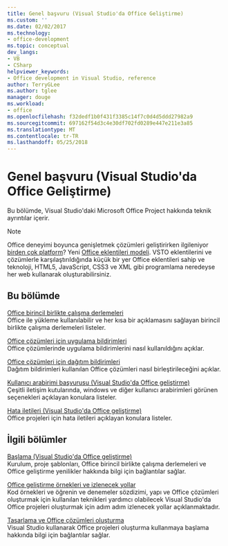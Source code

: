 ```yaml
---
title: Genel başvuru (Visual Studio'da Office Geliştirme)
ms.custom: ''
ms.date: 02/02/2017
ms.technology:
- office-development
ms.topic: conceptual
dev_langs:
- VB
- CSharp
helpviewer_keywords:
- Office development in Visual Studio, reference
author: TerryGLee
ms.author: tglee
manager: douge
ms.workload:
- office
ms.openlocfilehash: f32dedf1b0f431f3385c14f7c0d4d5ddd27982a9
ms.sourcegitcommit: 697162f54d3c4e30df702fd0289e447e211e3a85
ms.translationtype: MT
ms.contentlocale: tr-TR
ms.lasthandoff: 05/25/2018
---
```

# <a name="general-reference-office-development-in-visual-studio"></a>Genel başvuru (Visual Studio'da Office Geliştirme)
  Bu bölümde, Visual Studio'daki Microsoft Office Project hakkında teknik ayrıntılar içerir.  
  
> [!NOTE]  
>  Office deneyimi boyunca genişletmek çözümleri geliştirirken ilgileniyor [birden çok platform](https://dev.office.com/add-in-availability)? Yeni [Office eklentileri modeli](https://dev.office.com/docs/add-ins/overview/office-add-ins). VSTO eklentilerini ve çözümlerle karşılaştırıldığında küçük bir yer Office eklentileri sahip ve teknoloji, HTML5, JavaScript, CSS3 ve XML gibi programlama neredeyse her web kullanarak oluşturabilirsiniz.  
  
## <a name="in-this-section"></a>Bu bölümde  
 [Office birincil birlikte çalışma derlemeleri](../vsto/office-primary-interop-assemblies.md)  
 Office ile yükleme kullanılabilir ve her kısa bir açıklamasını sağlayan birincil birlikte çalışma derlemeleri listeler.  
  
 [Office çözümleri için uygulama bildirimleri](../vsto/application-manifests-for-office-solutions.md)  
 Office çözümlerinde uygulama bildirimlerini nasıl kullanıldığını açıklar.  
  
 [Office çözümleri için dağıtım bildirimleri](../vsto/deployment-manifests-for-office-solutions.md)  
 Dağıtım bildirimleri kullanılan Office çözümleri nasıl birleştirileceğini açıklar.  
  
 [Kullanıcı arabirimi başvurusu &#40;Visual Studio'da Office geliştirme&#41;](../vsto/user-interface-reference-office-development-in-visual-studio.md)  
 Çeşitli iletişim kutularında, windows ve diğer kullanıcı arabirimleri görünen seçenekleri açıklayan konulara listeler.  
  
 [Hata iletileri &#40;Visual Studio'da Office geliştirme&#41;](../vsto/error-messages-office-development-in-visual-studio.md)  
 Office projeleri için hata iletileri açıklayan konulara listeler.  
  
## <a name="related-sections"></a>İlgili bölümler  
 [Başlama &#40;Visual Studio'da Office geliştirme&#41;](../vsto/getting-started-office-development-in-visual-studio.md)  
 Kurulum, proje şablonları, Office birincil birlikte çalışma derlemeleri ve Office geliştirme yenilikler hakkında bilgi için bağlantılar sağlar.  
  
 [Office geliştirme örnekleri ve izlenecek yollar](../vsto/office-development-samples-and-walkthroughs.md)  
 Kod örnekleri ve öğrenin ve denemeler sözdizimi, yapı ve Office çözümleri oluşturmak için kullanılan teknikleri yardımcı olabilecek Visual Studio'da Office projeleri oluşturmak için adım adım izlenecek yollar açıklanmaktadır.  
  
 [Tasarlama ve Office çözümleri oluşturma](../vsto/designing-and-creating-office-solutions.md)  
 Visual Studio kullanarak Office projeleri oluşturma kullanmaya başlama hakkında bilgi için bağlantılar sağlar.  
  
  
